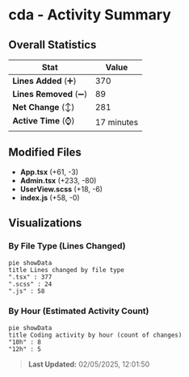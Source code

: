 # cda - Activity Summary 

## Overall Statistics

| Stat                   | Value                                                             |
| ---------------------- | ----------------------------------------------------------------- |
| **Lines Added** (➕)   | 370                                          |
| **Lines Removed** (➖) | 89                                        |
| **Net Change** (↕)    | 281                |
| **Active Time** (⌚)   | 17 minutes |


## Modified Files
- **App.tsx** (+61, -3)
- **Admin.tsx** (+233, -80)
- **UserView.scss** (+18, -6)
- **index.js** (+58, -0)

## Visualizations

### By File Type (Lines Changed)

```mermaid
pie showData
title Lines changed by file type
".tsx" : 377
".scss" : 24
".js" : 58
```

### By Hour (Estimated Activity Count)

```mermaid
pie showData
title Coding activity by hour (count of changes)
"10h" : 8
"12h" : 5
```


> **Last Updated:** 02/05/2025, 12:01:50